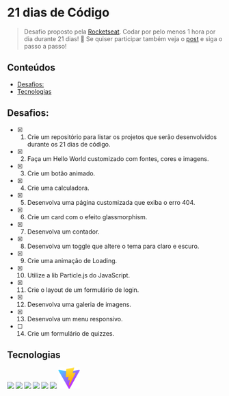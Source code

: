 # 21 dias de Código

> Desafio proposto pela [Rocketseat](https://www.rocketseat.com.br/). Codar por pelo menos 1 hora por dia durante 21 dias! 🚀 Se quiser participar também veja o [post](https://www.instagram.com/p/ChTBg1BpLGU/) e siga o passo a passo!

## Conteúdos
  - [Desafios:](#desafios)
  - [Tecnologias](#tecnologias)

## Desafios:
- [x] 1. Crie um repositório para listar os projetos que serão desenvolvidos durante os 21 dias de código.
- [x] 2. Faça um Hello World customizado com fontes, cores e imagens.
- [x] 3. Crie um botão animado.
- [x] 4. Crie uma calculadora.
- [x] 5. Desenvolva uma página customizada que exiba o erro 404.
- [x] 6. Crie um card com o efeito glassmorphism.
- [x] 7. Desenvolva um contador.
- [x] 8. Desenvolva um toggle que altere o tema para claro e escuro.
- [x] 9. Crie uma animação de Loading.
- [x] 10. Utilize a lib Particle.js do JavaScript.
- [x] 11. Crie o layout de um formulário de login.
- [x] 12. Desenvolva uma galeria de imagens.
- [x] 13. Desenvolva um menu responsivo.
- [ ] 14. Crie um formulário de quizzes. 
## Tecnologias

<a href="https://developer.mozilla.org/pt-BR/docs/Web/HTML"><img src="https://cdn.jsdelivr.net/gh/devicons/devicon/icons/html5/html5-original.svg" width="50px" /></a>
<a href="https://developer.mozilla.org/pt-BR/docs/Web/CSS"><img src="https://cdn.jsdelivr.net/gh/devicons/devicon/icons/css3/css3-original.svg" width="50px" /></a>
<a href="https://developer.mozilla.org/en-US/docs/Web/javascript"><img src="https://cdn.jsdelivr.net/gh/devicons/devicon/icons/javascript/javascript-original.svg" width="50px" /></a>
<a href="https://reactjs.org/"><img src="https://cdn.jsdelivr.net/gh/devicons/devicon/icons/react/react-original.svg" width="50px" /></a>
<a href="https://tailwindcss.com/"><img src="https://cdn.jsdelivr.net/gh/devicons/devicon/icons/tailwindcss/tailwindcss-plain.svg" width="50px" /></a>
<a href="https://sass-lang.com/"><img src="https://cdn.jsdelivr.net/gh/devicons/devicon/icons/sass/sass-original.svg" width="50px" /></a>
<a href="https://vitejs.dev/"><img src="./.github/vite.svg" width="50px" /></a>
